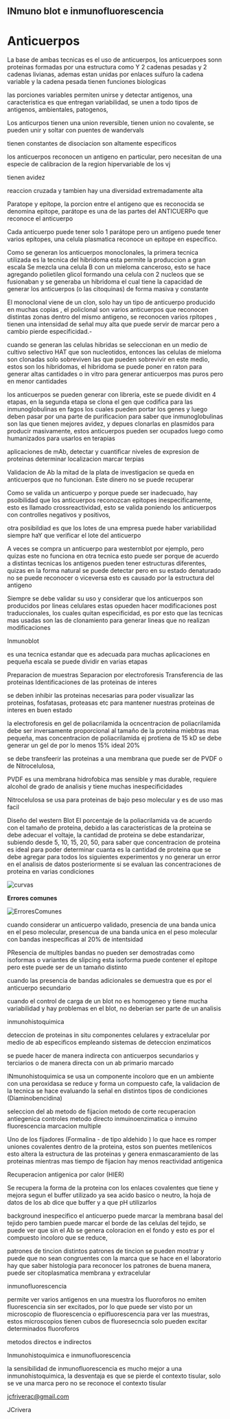 INmuno blot e inmunofluorescencia
------------

# Anticuerpos

La base de ambas tecnicas es el uso de anticuerpos, los anticuerpoes sonn proteinas formadas por una estructura como Y 2 cadenas pesadas y 2 cadenas livianas, ademas estan 
unidas por enlaces sulfuro la cadena variable y la cadena pesada tienen funciones biologicas

las porciones variables permiten unirse y detectar antigenos, una caracteristica es que entregan variabilidad, se unen a todo tipos de antigenos, ambientales, patogenos, 

Los anticurpos tienen una union reversible, tienen union no covalente, se pueden unir y soltar con puentes de wandervals

tienen constantes de disociacion son altamente especificos

los anticuerpos reconocen un antigeno en particular, pero necesitan de una especie de calibracion de la region hipervariable de los vj 

tienen avidez 

reaccion cruzada y tambien hay una diversidad extremadamente alta

Paratope y epítope, la porcion entre el antigeno que es reconocida se denomina epitope, parátope es una de las partes del ANTICUERPo que reconoce el anticuerpo

Cada anticuerpo puede tener solo 1 parátope pero un antigeno puede tener varios epítopes, una celula plasmatica reconoce un epitope en especifico.

Como se generan los anticuerpos monoclonales, la primera tecnica utilizada es la tecnica del hibridoma esta permite la produccion a gran escala
Se mezcla una celula B con un mieloma canceroso, esto se hace agregando polietilen glicol formando una celula con 2 nucleos que se fusionaban y se generaba un hibridoma
el cual tiene la capacidad de generar los anticuerpos (o las citoquinas) de forma masiva y constante

El monoclonal viene de un clon, solo hay un tipo de anticuerpo producido en muchas copias , el policlonal son varios anticuerpos 
que reconocen distintas zonas dentro del mismo antigeno, se reconocen varios rpítopes , tienen una intensidad de señal muy alta que puede servir de marcar pero a cambio pierde
especificidad.-

cuando se generan las celulas hibridas se seleccionan en un medio de cultivo selectivo HAT que son nucleotidos, entonces las celulas de mieloma son clonadas solo sobreviven las 
que pueden sobrevivir en este medio, estos son los hibridomas, el hibridoma se puede poner en raton para generar altas cantidades
o in vitro para generar anticuerpos mas puros pero en menor cantidades

los anticuerpos se pueden generar con libreria, este se puede dividit en 4 etapas, en la segunda etapa se clona el gen que codifica para las inmunoglobulinas en 
fagos los cuales pueden portar los genes y luego deben pasar por una parte de purificacion para saber que inmunoglobulinas son las que tienen mejores avidez, y depues
clonarlas en plasmidos para producir masivamente, estos anticuerpos pueden ser ocupados luego como humanizados para usarlos en terapias 

aplicaciones de mAb, detectar y cuantificar niveles de expresion de proteinas
determinar localizacion
marcar 
terpias 

Validacion de Ab la mitad de la plata de investigacion se queda en anticuerpos que no funcionan. Este dinero no se puede recuperar

Como se valida un anticuerpo y porque puede ser inadecuado, hay psoibilidad que los anticuerpos reconozcan epitopes inespecificamente, esto es llamado crossreactividad, 
esto se valida poniendo los anticuerpos con controlles negativos y positivos,

otra posibildiad es que los lotes de una empresa puede haber variabilidad siempre haY que verificar el lote del anticuerpo

A veces se compra un anticuerpo para westernblot por ejemplo, pero quizas este no funciona en otra tecnica esto puede ser porque de acuerdo a distintas tecnicas los antigenos 
pueden tener estructuras diferentes, quizas en la forma natural se puede detectar pero en su estado denaturado no se puede reconocer o viceversa esto es causado por 
la estructura del antigeno

Siempre se debe validar su uso y considerar que los anticuerpos son producidos por lineas celulares estas opueden hacer modificaciones post traduccionales, los cuales quitan
especificidad, es por esto que las tecnicas mas usadas son las de clonamiento para generar lineas que no realizan modificaciones


Inmunoblot

es una tecnica estandar que es adecuada para muchas aplicaciones en pequeña escala
se puede dividir en varias etapas

Preparacion de muestras
Separacion por electroforesis
Transferencia de las proteinas
Identificaciones de las proteinas de interes

se deben inhibir las proteinas necesarias para poder visualizar las proteinas, fosfatasas, proteasas etc para mantener nuestras proteinas de interes en buen estado

la electroforesis en gel de poliacrilamida la ocncentracion de poliacrilamida debe ser inversamente proporcional al tamaño de la proteina miebtras mas pequeña, mas 
concentracion de poliacrilamida ej protiena de 15 kD se debe generar un gel de por lo menos 15% ideal 20%

se debe transfeerir las proteinas a una membrana que puede ser de PVDF o de Nitrocelulosa, 

PVDF es una membrana hidrofobica mas sensible y mas durable, requiere alcohol de grado de analisis y tiene muchas inespecificidades

Nitrocelulosa se usa para proteinas de bajo peso molecular y es de uso mas facil

Diseño del western Blot 
El porcentaje de la poliacrilamida va de acuerdo con el tamaño de proteína, debido a las caracteristicas de la proteina se debe adecuar el voltaje, la cantidad de
proteina se debe estandarizar, subiendo desde 5, 10, 15, 20, 50, para saber que concentracion de proteina es ideal para poder determinar cuanta es la cantidad de proteina que
se debe agregar para todos los siguientes experimentos y no generar un error en el analisis de datos posteriormente si se evaluan las concentraciones de proteina en
varias condiciones

![curvas]()

**Errores comunes**

![ErroresComunes]()

cuando considerar un anticuerpo validado, presencia de una banda unica en el peso molecular,
presencua de una banda unica en el peso molecular con bandas inespecificas al 20% de intentsidad

PResencia de multiples bandas no pueden ser demostradas como isoformas o variantes de slipcing esta isoforma puede contener el epitope pero este puede ser de un 
tamaño distinto

cuando las presencia de bandas adicionales se demuestra que es por el anticuerpo secundario

cuando el control de carga de un blot no es homogeneo y tiene mucha variabilidad y hay problemas en el blot, no deberian ser parte de un analisis

inmunohistoquimica

deteccion de proteinas in situ componentes celulares y extracelular por medio de ab especificos empleando sistemas de deteccion enzimaticos

se puede hacer de manera indirecta con anticuerpos secundarios y terciarios o de manera directa con un ab primario marcado

INmunohistoquimica se usa un componente incoloro que en un ambiente con una peroxidasa se reduce y forma un compuesto cafe, la validacion de la tecnica se hace evaluando
la señal en distintos tipos de condiciones (Diaminobencidina)

seleccion del ab
metodo de fijacion
metodo de corte
recuperacion antiegenica
controles
metodo directo
inmuinoenzimatica o inmuino fluorescencia
marcacion multiple

Uno de los fijadores (Formalina - de tipo aldehido ) lo que hace es romper uniones covalentes dentro de la proteina, estos son puentes metilenicos esto altera la estructura de las proteinas y genera 
enmascaramiento de las proteinas mientras mas tiempo de fijacion hay menos reactividad antigenica

Recuperacion antigenica por calor (HIER)

Se recupera la forma de la proteina con los enlaces covalentes que tiene y mejora segun el buffer utilizado ya sea acido basico o neutro, la hoja de datos de los ab
dice que buffer y a que pH utilizarlos

background inespecifico el anticuerpo puede marcar la membrana basal del tejido pero tambien puede marcar el borde de las celulas del tejido, se puede ver que sin el 
Ab se genera coloracion en el fondo y esto es por el compuesto incoloro que se reduce, 

patrones de tincion 
distintos patrones de tincion se pueden mostrar y puede que no sean congruentes con la marca que se hace en el laboratorio
hay que saber histologia para reconocer los patrones de buena manera, puede ser citoplasmatica membrana y extracelular

inmunofluorescencia 

permite ver varios antigenos en una muestra los fluoroforos no emiten fluorescencia sin ser excitados, por lo que puede ser visto por un microscopio de fluorescencia o 
epifluorescencia para ver las muestras, estos microscopios tienen cubos de fluoresecncia solo pueden excitar determinados fluoroforos

metodos directos e indirectos

Inmunohistoquimica e inmunofluorescencia 

la sensibilidad de inmunofluorescencia es mucho mejor a una inmunohistoquimica, la desventaja es que se pierde el contexto tisular, solo se ve una marca pero no se reconoce 
el contexto tisular


jcfriverac@gmail.com

JCrivera














